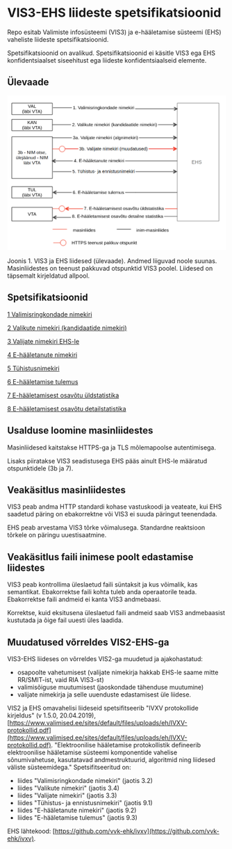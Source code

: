 # VIS3-EHS liideste spetsifikatsioonid

Repo esitab Valimiste infosüsteemi (VIS3) ja e-hääletamise süsteemi (EHS) vaheliste liideste spetsifikatsioonid.

Spetsifikatsioonid on avalikud. Spetsifikatsioonid ei käsitle VIS3 ega EHS
konfidentsiaalset siseehitust ega liideste konfidentsiaalseid elemente.

## Ülevaade

![VIS3 ja EHS liidesed (ülevaade)](img/Ylevaade.png)

Joonis 1. VIS3 ja EHS liidesed (ülevaade). Andmed liiguvad noole suunas. Masinliidestes on teenust pakkuvad otspunktid VIS3 poolel. Liidesed on täpsemalt kirjeldatud allpool.

## Spetsifikatsioonid

[1 Valimisringkondade nimekiri](1_Valimisringkondade_nimekiri/SPEC.md)

[2 Valikute nimekiri (kandidaatide nimekiri)](2_Valikute_nimekiri/SPEC.md)

[3 Valijate nimekiri EHS-le](3_Valijate_nimekiri/SPEC.md)

[4 E-hääletanute nimekiri](4_e_haaletanute_nimekiri/SPEC.md)

[5 Tühistusnimekiri](5_Tyhistusnimekiri/SPEC.md)

[6 E-hääletamise tulemus](6_e_haaletamise_tulemus/SPEC.md)

[7 E-hääletamisest osavõtu üldstatistika](7_e_haaletamise_yldstatistika/SPEC.md)

[8 E-hääletamisest osavõtu detailstatistika](8_e_haaletamise_detailstatistika/SPEC.md)


## Usalduse loomine masinliidestes

Masinliidesed kaitstakse HTTPS-ga ja TLS mõlemapoolse autentimisega.

Lisaks piiratakse VIS3 seadistusega EHS pääs ainult EHS-le määratud otspunktidele (3b ja 7).

## Veakäsitlus masinliidestes

VIS3 peab andma HTTP standardi kohase vastuskoodi ja veateate, kui EHS saadetud päring on ebakorrektne või VIS3 ei suuda päringut teenendada.

EHS peab arvestama VIS3 tõrke võimalusega. Standardne reaktsioon tõrkele on päringu uuestisaatmine.

## Veakäsitlus faili inimese poolt edastamise liidestes

VIS3 peab kontrollima üleslaetud faili süntaksit ja kus võimalik, kas semantikat. Ebakorrektse faili kohta tuleb anda operaatorile teada. Ebakorrektse faili andmeid ei kanta VIS3 andmebaasi.

Korrektse, kuid eksitusena üleslaetud faili andmeid saab VIS3 andmebaasist kustutada ja õige fail uuesti üles laadida.

## Muudatused võrreldes VIS2-EHS-ga

VIS3-EHS liideses on võrreldes VIS2-ga muudetud ja ajakohastatud:

- osapoolte vahetumisest (valijate nimekirja hakkab EHS-le saame mitte RR/SMIT-ist, vaid RIA VIS3-st)
- valimisõiguse muutumisest (jaoskondade tähenduse muutumine)
- valijate nimekirja ja selle uuenduste edastamisest üle liidese.

VIS2 ja EHS omavahelisi liideseid spetsifitseerib "IVXV protokollide kirjeldus" (v 1.5.0, 20.04.2019), [https://www.valimised.ee/sites/default/files/uploads/eh/IVXV-protokollid.pdf](https://www.valimised.ee/sites/default/files/uploads/eh/IVXV-protokollid.pdf). "Elektroonilise hääletamise protokollistik defineerib elektroonilise hääletamise süsteemi komponentide vahelise sõnumivahetuse, kasutatavad andmestruktuurid, algoritmid ning liidesed väliste süsteemidega." Spetsifitseeritud on:

- liides "Valimisringkondade nimekiri" (jaotis 3.2)
- liides "Valikute nimekiri" (jaotis 3.4)
- liides "Valijate nimekiri" (jaotis 3.3)
- liides "Tühistus- ja ennistusnimekiri" (jaotis 9.1)
- liides "E-hääletanute nimekiri" (jaotis 9.2)
- liides "E-hääletamise tulemus" (jaotis 9.3)

EHS lähtekood: [https://github.com/vvk-ehk/ivxv](https://github.com/vvk-ehk/ivxv).

